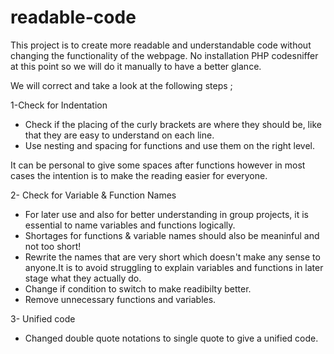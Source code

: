 # readable-code


This project is to create more readable and understandable code without changing the functionality of the webpage.
No installation PHP codesniffer at this point so we will do it manually to have a better glance.

We will correct and take a look at the following steps ;

1-Check for Indentation 

* Check if the placing of the curly brackets are where they should be, like that they are easy to understand on each line.
* Use nesting and spacing for functions and use them on the right level.

It can be personal to give some spaces after functions however in most cases the intention is to make the reading easier for everyone.

2- Check for Variable & Function Names

* For later use and also for better understanding in group projects, it is essential to name variables and functions logically.
* Shortages for functions & variable names should also be meaninful and not too short! 
* Rewrite the names that are very short which doesn't make any sense to anyone.It is to avoid struggling to explain variables and functions in later stage what they actually do.
* Change if condition to switch to make readibilty better.
* Remove unnecessary functions and variables.



3- Unified code
* Changed double quote notations to single quote to give a unified code.



